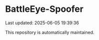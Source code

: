 # BattleEye-Spoofer

Last updated: 2025-06-05 19:39:36

This repository is automatically maintained.
